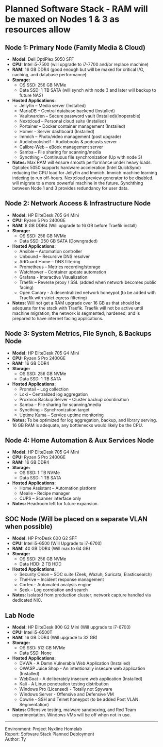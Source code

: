 # Planned Software Stack - RAM will be maxed on Nodes 1 & 3 as resources allow

## Node 1: Primary Node (Family Media & Cloud)
- **Model:** Dell OptiPlex 5050 SFF
- **CPU:** Intel i5-7500  (will upgrade to i7-7700 and/or replace machine)
- **RAM:** 16 GB DDR4 (good enough but will be maxed for critical I/O, caching, and database performance)
- **Storage:** 
  - OS SSD: 256 GB NVMe
  - Data SSD: 1 TB SATA (will synch with node 3 and later will backup to future NAS)
- **Hosted Applications:** 
  - Jellyfin – Media server (Installed)
  - MariaDB – Central database backend (Installed)
  - Vaultwarden – Secure password vault (Installed)(Inoperable)
  - Nextcloud – Personal cloud suite (Installed)
  - Portainer – Docker container management (Installed)
  - Homer - Server dashboard (Installed)
  - Immich – Photo/video management (post upgrade)
  - Audiobookshelf – Audiobooks & podcasts server
  - Calibre-Web – eBook management server
  - Samba – File sharing for scanning/media
  - Syncthing – Continuous file synchronization (Up with node 3)
- **Notes:** Max RAM will ensure smooth performance under heavy loads. Optiplex 5050 supports hardware acceleration (Intel QuickSync) reducing the CPU load for Jellyfin and Immich. Immich machine learning indexing to run off-hours. Nextcloud preview generator to be disabled. will migrate to a more powerful machine in the future. Synchthing between Node 1 and 3 provides redundancy for user data.

## Node 2: Network Access & Infrastructure Node
- **Model:** HP EliteDesk 705 G4 Mini
- **CPU:** Ryzen 5 Pro 2400GE
- **RAM:** 8 GB DDR4 (Will upgrade to 16 GB before Traefik install)
- **Storage:** 
  - OS SSD: 256 GB NVMe
  - Data SSD: 250 GB SATA (Downgraded)
- **Hosted Applications:** 
  - Ansible – Automation controller
  - Unbound – Recursive DNS resolver
  - AdGuard Home – DNS filtering
  - Prometheus – Metrics recording/storage
  - Watchtower – Container update automation
  - Grafana - Interactive Visualization
  - Traefik – Reverse proxy / SSL (added when network becomes public facing)
  - Open Canary - A decentralized network honeypot (to be added with Traefik with strict egress filtering)
- **Notes:** Will not get a RAM upgrade over 16 GB as that should be adequate for the stack with Traefik. Traefik will not be active until machine migration; the network is segmented; hardened; and is prepared to have internet facing applications.

## Node 3: System Metrics, File Synch, & Backups Node
- **Model:** HP EliteDesk 705 G4 Mini
- **CPU:** Ryzen 5 Pro 2400GE
- **RAM:** 16 GB DDR4
- **Storage:** 
  - OS SSD: 256 GB NVMe
  - Data SSD: 1 TB SATA
- **Hosted Applications:** 
  - Promtail – Log collection
  - Loki – Centralized log aggregation
  - Proxmox Backup Server – Cluster backup coordination
  - Samba – File sharing for scanning/media
  - Syncthing – Synchronization target
  - Uptime Kuma – Service uptime monitoring
- **Notes:** To be optimized for log aggregation, backup, and library serving. 16 GB RAM is adequate, any bottlenecks would likely be the CPU.

## Node 4: Home Automation & Aux Services Node
- **Model:** HP EliteDesk 705 G4 Mini
- **CPU:** Ryzen 5 Pro 2400GE
- **RAM:** 16 GB DDR4
- **Storage:** 
  - OS SSD: 1 TB NVMe
  - Data SSD: 1 TB SATA
- **Hosted Applications:** 
  - Home Assistant – Automation platform
  - Mealie – Recipe manager
  - CUPS – Scanner interface only
- **Notes:** Headroom left for future expansion.

## SOC Node (Will be placed on a separate VLAN when possible)
- **Model:** HP ProDesk 600 G2 SFF
- **CPU:** Intel i5-6500 (Will Upgrade to i7-6700)  
- **RAM:** 40 GB DDR4 (Will max to 64 GB)
- **Storage:** 
  - OS SSD: 256 GB NVMe
  - Data HDD: 2 TB HDD
- **Hosted Applications:** 
  - Security Onion – SOC suite (Zeek, Wazuh, Suricata, Elasticsearch)
  - TheHive – Incident response management
  - Cortex – Automated analysis engine
  - Seek – Log correlation and search
- **Notes:** Isolated from production cluster; network capture handled via dedicated NIC.

## Lab Node
- **Model:** HP EliteDesk 800 G2 Mini (Will upgrade to i7-6700)
- **CPU:** Intel i5-6500T
- **RAM:** 16 GB DDR4 (Will upgrade to 32 GB)
- **Storage:** 
  - OS SSD: 512 GB NVMe
  - Data SSD: None
- **Hosted Applications:** 
  - DVWA - A Damn Vulnerable Web Application (Installed)
  - OWASP Juice Shop - An intentionally insecure web application (Installed)
  - WebGoat - A deliberately insecure web application (Installed)
  - Kali - A Linux penetration testing distribution
  - Windows Pro (Licensed) - Totally not Spyware
  - Windows Server - Offensive and Defensive VM
  - Cowrie - SSH and Telnet honeypot (to be added Post VLAN Segmentation)
- **Notes:** Offensive testing, malware sandboxing, and Red Team experimentation. Windows VMs will be off when not in use.

---

Environment: Project Nyxline Homelab  
Report: Software Stack Planned Deployment  
Author: Ty  
